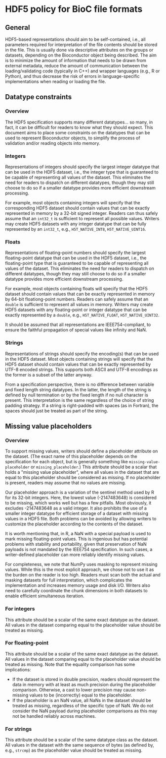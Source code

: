 # HDF5 policy for BioC file formats

## General

HDF5-based representations should aim to be self-contained, i.e., all parameters required for interpretation of the file contents should be stored in the file.
This is usually done via descriptive attributes on the groups or datasets, depending on the Bioconductor object being described.
The aim is to minimize the amount of information that needs to be drawn from external metadata,
reduce the amount of communication between the loading/validating code (typically in C++) and wrapper languages (e.g., R or Python),
and thus decrease the risk of errors in language-specific implementations when reading or loading the file.

## Datatype constraints

### Overview

The HDF5 specification supports many different datatypes... so many, in fact, it can be difficult for readers to know what they should expect.
This document aims to place some constraints on the datatypes that can be used to represent Bioconductor objects,
to simplify the process of validation and/or reading objects into memory.

### Integers 

Representations of integers should specify the largest integer datatype that can be used in the HDF5 dataset,
i.e., the integer type that is guaranteed to be capable of representing all values of the dataset.
This eliminates the need for readers to dispatch on different datatypes, though they may still choose to do so if a smaller datatype provides more efficient downstream processing.

For example, most objects containing integers will specify that the corresponding HDF5 dataset should contain values that can be exactly represented in memory by a 32-bit signed integer.
Readers can thus safely assume that an `int32_t` is sufficient to represent all possible values.
Writers may create HDF5 datasets with any integer datatype that can be fully represented by an `int32_t`, e.g., `H5T_NATIVE_INT8`, `H5T_NATIVE_UINT16`.

### Floats

Representations of floating-point numbers should specify the largest floating-point datatype that can be used in the HDF5 dataset,
i.e., the floating-point type that is guaranteed to be capable of representing all values of the dataset.
This eliminates the need for readers to dispatch on different datatypes, though they may still choose to do so if a smaller datatype provides more efficient downstream processing.

For example, most objects containing floats will specify that the HDF5 dataset should contain values that can be exactly represented in memory by 64-bit floationg-point numbers.
Readers can safely assume that an `double` is sufficient to represent all values in memory.
Writers may create HDF5 datasets with any floating-point or integer datatype that can be exactly represented by a `double`, e.g., `H5T_NATIVE_FLOAT`, `H5T_NATIVE_UINT32`.

It should be assumed that all representations are IEEE754-compliant, to ensure the faithful propagation of special values like infinity and NaN.

### Strings

Representations of strings should specify the encoding(s) that can be used in the HDF5 dataset.
Most objects containing strings will specify that the HDF5 dataset should contain values that can be exactly represented by UTF-8 encoded strings.
This supports both ASCII and UTF-8 encodings as the former is a subset of the latter anyway.

From a specification perspective, there is no difference between variable and fixed length string datatypes.
In the latter, the length of the string is defined by null termination or by the fixed length if no null character is present.
This interpretation is the same regardless of the choice of string padding strategy. 
If a string is right-padded with spaces (as in Fortran), the spaces should just be treated as part of the string.

## Missing value placeholders

### Overview

To support missing values, writers should define a placeholder attribute on the dataset.
(The exact name of this placeholder depends on the specification for each object, but is generally something like `missing-value-placeholder` or `missing_placeholder`.)
This attribute should be a scalar that holds a "missing value placeholder",
where all values in the dataset that are equal to this placeholder should be considered as missing.
If no placeholder is present, readers may assume that no values are missing.

Our placeholder approach is a variation of the sentinel method used by R for its 32-bit integers.
Here, the lowest value (-2147483648) is considered to be missing, which works well but has a few pitfalls.
Most obviously, it excludes -2147483648 as a valid integer.
It also prohibits the use of a smaller integer datatype for efficient storage of a dataset with missing values in a HDF5 file.
Both problems can be avoided by allowing writers to customize the placeholder according to the contents of the dataset.

It is worth mentioning that, in R, a NaN with a special payload is used to mark missing floating-point values.
This is ingenious but has potential problems with stability and portability, given that preservation of NaN payloads is not mandated by the IEEE754 specification.
In such cases, a writer-defined placeholder can more reliably identify missing values.

For completeness, we note that NumPy uses masking to represent missing values.
While this is the most explicit approach, we chose not to use it as the burden on the reader is too high.
Readers must scan both the actual and masking datasets for full interpretation, which complicates the implementation and increases memory usage and disk I/O.
Writers also need to carefully coordinate the chunk dimensions in both datasets to enable efficient simultaneous iteration.

### For integers

This attribute should be a scalar of the same exact datatype as the dataset.
All values in the dataset comparing equal to the placeholder value should be treated as missing.

### For floating-point 

This attribute should be a scalar of the same exact datatype as the dataset.
All values in the dataset comparing equal to the placeholder value should be treated as missing.
Note that the equality comparison has some implications:

- If the dataset is stored in double precision, readers should represent the data in memory with at least as much precision during the placeholder comparison.
  Otherwise, a cast to lower precision may cause non-missing values to be (incorrectly) equal to the placeholder.
- If the placeholder is an NaN value, all NaNs in the dataset should be treated as missing, regardless of the specific type of NaN.
  We do not consider the NaN payload during placeholder comparisons as this may not be handled reliably across machines.

### For strings

This attribute should be a scalar of the same datatype class as the dataset.
All values in the dataset with the same sequence of bytes (as defined by, e.g., `strcmp`) as the placeholder value should be treated as missing.
